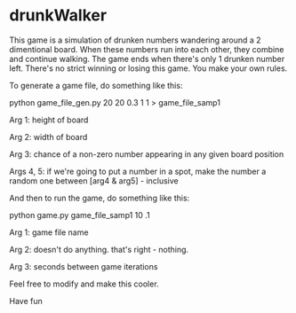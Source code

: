 drunkWalker
===========

This game is a simulation of drunken numbers wandering around a 2 dimentional board. When these numbers run into each other, they combine and continue walking. The game ends when there's only 1 drunken number left. There's no strict winning or losing this game. You make your own rules. 

To generate a game file, do something like this:

python game_file_gen.py 20 20 0.3 1 1 > game_file_samp1

  Arg 1: height of board
  
  Arg 2: width of board
  
  Arg 3: chance of a non-zero number appearing in any given board position
  
  Args 4, 5: if we're going to put a number in a spot, make the number a random one between [arg4 & arg5] - inclusive
  

And then to run the game, do something like this:

python game.py game_file_samp1 10 .1

  Arg 1: game file name
  
  Arg 2: doesn't do anything. that's right - nothing.
  
  Arg 3: seconds between game iterations
  
  
Feel free to modify and make this cooler.

Have fun
